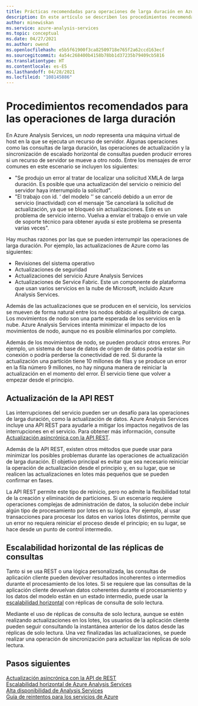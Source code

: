 ```yaml
---
title: Prácticas recomendadas para operaciones de larga duración en Azure Analysis Services | Microsoft Docs
description: En este artículo se describen los procedimientos recomendados para las operaciones de larga duración.
author: minewiskan
ms.service: azure-analysis-services
ms.topic: conceptual
ms.date: 04/27/2021
ms.author: owend
ms.openlocfilehash: e5b5f61900f3ca82509718e765f2a62ccd163ecf
ms.sourcegitcommit: 4a54c268400b4158b78bb1d37235b79409cb5816
ms.translationtype: HT
ms.contentlocale: es-ES
ms.lasthandoff: 04/28/2021
ms.locfileid: "108145886"
---
```

# <a name="best-practices-for-long-running-operations"></a>Procedimientos recomendados para las operaciones de larga duración

En Azure Analysis Services, un *nodo* representa una máquina virtual de host en la que se ejecuta un recurso de servidor. Algunas operaciones como las consultas de larga duración, las operaciones de actualización y la sincronización de escalado horizontal de consultas pueden producir errores si un recurso de servidor se mueve a otro nodo. Entre los mensajes de error comunes en este escenario se incluyen los siguientes:

- "Se produjo un error al tratar de localizar una solicitud XMLA de larga duración. Es posible que una actualización del servicio o reinicio del servidor haya interrumpido la solicitud".
- "El trabajo con id. ‘<guid> del modelo '<database>’ se canceló debido a un error de servicio (inactividad) con el mensaje ‘Se cancelará la solicitud de actualización, ya que se bloqueó sin actualizaciones. Este es un problema de servicio interno. Vuelva a enviar el trabajo o envíe un vale de soporte técnico para obtener ayuda si este problema se presenta varias veces".

Hay muchas razones por las que se pueden interrumpir las operaciones de larga duración. Por ejemplo, las actualizaciones de Azure como las siguientes: 
- Revisiones del sistema operativo 
- Actualizaciones de seguridad
- Actualizaciones del servicio Azure Analysis Services
- Actualizaciones de Service Fabric. Este un componente de plataforma que usan varios servicios en la nube de Microsoft, incluido Azure Analysis Services.

Además de las actualizaciones que se producen en el servicio, los servicios se mueven de forma natural entre los nodos debido al equilibrio de carga. Los movimientos de nodo son una parte esperada de los servicios en la nube. Azure Analysis Services intenta minimizar el impacto de los movimientos de nodo, aunque no es posible eliminarlos por completo. 

Además de los movimientos de nodo, se pueden producir otros errores. Por ejemplo, un sistema de base de datos de origen de datos podría estar sin conexión o podría perderse la conectividad de red. Si durante la actualización una partición tiene 10 millones de filas y se produce un error en la fila número 9 millones, no hay ninguna manera de reiniciar la actualización en el momento del error. El servicio tiene que volver a empezar desde el principio. 

## <a name="refresh-rest-api"></a>Actualización de la API REST

Las interrupciones del servicio pueden ser un desafío para las operaciones de larga duración, como la actualización de datos. Azure Analysis Services incluye una API REST para ayudarle a mitigar los impactos negativos de las interrupciones en el servicio. Para obtener más información, consulte [Actualización asincrónica con la API REST](analysis-services-async-refresh.md).
 
Además de la API REST, existen otros métodos que puede usar para minimizar los posibles problemas durante las operaciones de actualización de larga duración. El objetivo principal es evitar que sea necesario reiniciar la operación de actualización desde el principio y, en su lugar, que se realicen las actualizaciones en lotes más pequeños que se pueden confirmar en fases. 
 
La API REST permite este tipo de reinicio, pero no admite la flexibilidad total de la creación y eliminación de particiones. Si un escenario requiere operaciones complejas de administración de datos, la solución debe incluir algún tipo de procesamiento por lotes en su lógica. Por ejemplo, al usar transacciones para procesar los datos en varios lotes distintos, permite que un error no requiera reiniciar el proceso desde el principio; en su lugar, se hace desde un punto de control intermedio. 
 
## <a name="scale-out-query-replicas"></a>Escalabilidad horizontal de las réplicas de consultas

Tanto si se usa REST o una lógica personalizada, las consultas de aplicación cliente pueden devolver resultados incoherentes o intermedios durante el procesamiento de los lotes. Si se requiere que las consultas de la aplicación cliente devuelvan datos coherentes durante el procesamiento y los datos del modelo están en un estado intermedio, puede usar la [escalabilidad horizontal](analysis-services-scale-out.md) con réplicas de consulta de solo lectura.

Mediante el uso de réplicas de consulta de solo lectura, aunque se estén realizando actualizaciones en los lotes, los usuarios de la aplicación cliente pueden seguir consultando la instantánea anterior de los datos desde las réplicas de solo lectura. Una vez finalizadas las actualizaciones, se puede realizar una operación de sincronización para actualizar las réplicas de solo lectura.


## <a name="next-steps"></a>Pasos siguientes

[Actualización asincrónica con la API de REST](analysis-services-async-refresh.md)  
[Escalabilidad horizontal de Azure Analysis Services](analysis-services-scale-out.md)  
[Alta disponibilidad de Analysis Services](analysis-services-bcdr.md)  
[Guía de reintentos para los servicios de Azure](/azure/architecture/best-practices/retry-service-specific)